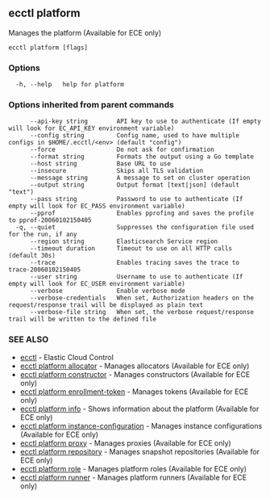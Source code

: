 ## ecctl platform

Manages the platform (Available for ECE only)

```
ecctl platform [flags]
```

### Options

```
  -h, --help   help for platform
```

### Options inherited from parent commands

```
      --api-key string        API key to use to authenticate (If empty will look for EC_API_KEY environment variable)
      --config string         Config name, used to have multiple configs in $HOME/.ecctl/<env> (default "config")
      --force                 Do not ask for confirmation
      --format string         Formats the output using a Go template
      --host string           Base URL to use
      --insecure              Skips all TLS validation
      --message string        A message to set on cluster operation
      --output string         Output format [text|json] (default "text")
      --pass string           Password to use to authenticate (If empty will look for EC_PASS environment variable)
      --pprof                 Enables pprofing and saves the profile to pprof-20060102150405
  -q, --quiet                 Suppresses the configuration file used for the run, if any
      --region string         Elasticsearch Service region
      --timeout duration      Timeout to use on all HTTP calls (default 30s)
      --trace                 Enables tracing saves the trace to trace-20060102150405
      --user string           Username to use to authenticate (If empty will look for EC_USER environment variable)
      --verbose               Enable verbose mode
      --verbose-credentials   When set, Authorization headers on the request/response trail will be displayed as plain text
      --verbose-file string   When set, the verbose request/response trail will be written to the defined file
```

### SEE ALSO

* [ecctl](ecctl.md)	 - Elastic Cloud Control
* [ecctl platform allocator](ecctl_platform_allocator.md)	 - Manages allocators (Available for ECE only)
* [ecctl platform constructor](ecctl_platform_constructor.md)	 - Manages constructors (Available for ECE only)
* [ecctl platform enrollment-token](ecctl_platform_enrollment-token.md)	 - Manages tokens (Available for ECE only)
* [ecctl platform info](ecctl_platform_info.md)	 - Shows information about the platform (Available for ECE only)
* [ecctl platform instance-configuration](ecctl_platform_instance-configuration.md)	 - Manages instance configurations (Available for ECE only)
* [ecctl platform proxy](ecctl_platform_proxy.md)	 - Manages proxies (Available for ECE only)
* [ecctl platform repository](ecctl_platform_repository.md)	 - Manages snapshot repositories (Available for ECE only)
* [ecctl platform role](ecctl_platform_role.md)	 - Manages platform roles (Available for ECE only)
* [ecctl platform runner](ecctl_platform_runner.md)	 - Manages platform runners (Available for ECE only)

